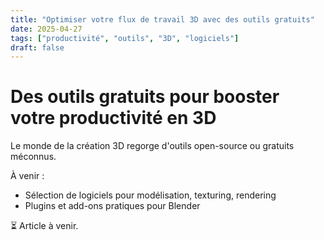 ```yaml
---
title: "Optimiser votre flux de travail 3D avec des outils gratuits"
date: 2025-04-27
tags: ["productivité", "outils", "3D", "logiciels"]
draft: false
---
```


# Des outils gratuits pour booster votre productivité en 3D

Le monde de la création 3D regorge d'outils open-source ou gratuits méconnus.

À venir :
- Sélection de logiciels pour modélisation, texturing, rendering
- Plugins et add-ons pratiques pour Blender

⏳ Article à venir.
